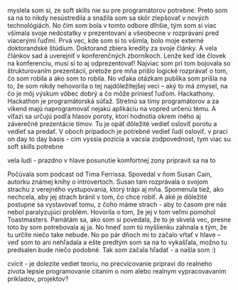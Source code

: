 myslela som si, ze soft skills nie su pre programátorov potrebne. Preto som sa na to nikdy nesústredila a snažila som sa skôr zlepšovať v nových technológiách.
No čím som bola v tomto odbore dlhšie, tým som si viac všímala svoje nedostatky v prezentovaní a všeobecne v rozprávaní pred viacerými ľuďmi.
Prvá vec, kde som si to všimla, bolo moje externé doktorandské štúdium. Doktorand zbiera kredity za svoje články. A vela článkov sad á uverejniť v konferenčných zborníkoch. Lenže keď ide človek na konferenciu, musí si to aj odprezentovať! Najviac som pri tom bojovala so štrukturovaním prezentácií, pretože pre mňa prišlo logické rozprávať o tom, čo som robila a ako som to robila. No vďaka otázkam publika som prišla na to, že som nikdy nehovorila o tej najdôležitejšej veci – aký to má zmysel, na čo je môj výskum vôbec dobrý a čo môže priniesť ľuďom.
Hackathony. Hackathon je programátorská súťaž. Stretnú sa tímy programátorov a za víkend majú naprogramovať nejakú aplikáciu na vopred určenú tému. A víťazi sa určujú podľa hlasov poroty, ktorí hodnotia okrem iného aj záverečné prezentácie tímov. Tu je opäť dôležité vedieť osloviť porotu a vedieť sa predať. 
V oboch prípadoch je potrebné vedieť ľudí osloviť.
v praci on day to day basis - cim vyssia pozicia a vacsia zodpovednost, tym viac su soft skills potrebne

vela ludi - prazdno v hlave
	posunutie komfortnej zony
	pripravit sa na to

Počúvala som podcast od Tima Ferrissa. Spovedal v ňom Susan Cain, autorku známej knihy o introvertoch. Susan tam rozprávala o svojom strachu z verejného vystupovania, ktorý trápi aj mňa. Spomenula tiež, ako nechcela, aby jej strach bránil v tom, čo chce robiť. A aké je dôležité postupne sa vystavovať tomu, z čoho máme strach - aby to časom pre nás nebol paralyzujúci problém. Hovorila o tom, že jej v tom veľmi pomohol Toastmasters. Pamätám sa, ako som si povedala, že to je skvelá vec, presne toto by som potrebovala aj ja. No hneď som tú myšlienku zahnala s tým, že tu určite niečo take nebude. No po pár dňoch mi to začalo vŕtať v hlave – veď som to ani nehľadala a ešte predtým som sa na to vykašľala, možno tu predsalen bude niečo podobné. Tak som začala hľadať - a našla som :)

cvicit - je dolezite vediet teoriu, no precvicovanie pripravi do realneho zivota lepsie
	programovanie citanim o nom alebo realnym vypracovavanim prikladov, projektov?
